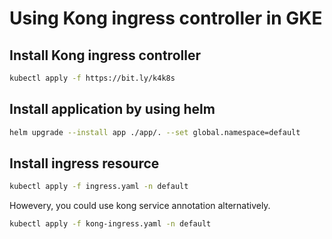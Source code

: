 # Using Kong ingress controller in GKE

## Install Kong ingress controller

```bash
kubectl apply -f https://bit.ly/k4k8s
```

## Install application by using helm

```bash
helm upgrade --install app ./app/. --set global.namespace=default
```

## Install ingress resource

```bash
kubectl apply -f ingress.yaml -n default
```

Howevery, you could use kong service annotation alternatively.

```bash
kubectl apply -f kong-ingress.yaml -n default
```
